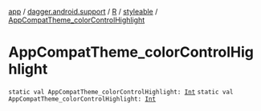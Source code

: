 [app](../../../index.md) / [dagger.android.support](../../index.md) / [R](../index.md) / [styleable](index.md) / [AppCompatTheme_colorControlHighlight](./-app-compat-theme_color-control-highlight.md)

# AppCompatTheme_colorControlHighlight

`static val AppCompatTheme_colorControlHighlight: `[`Int`](https://kotlinlang.org/api/latest/jvm/stdlib/kotlin/-int/index.html)
`static val AppCompatTheme_colorControlHighlight: `[`Int`](https://kotlinlang.org/api/latest/jvm/stdlib/kotlin/-int/index.html)